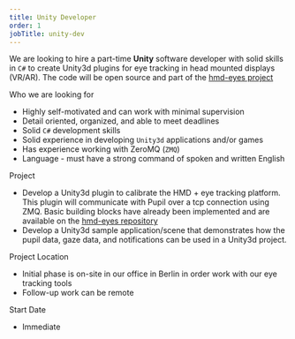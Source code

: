 ```yaml
---
title: Unity Developer
order: 1
jobTitle: unity-dev
---
```


We are looking to hire a part-time **Unity** software developer with solid skills in `C#` to create Unity3d plugins for eye tracking in head mounted displays (VR/AR). The code will be open source and part of the [hmd-eyes project](https://github.com/pupil-labs/hmd-eyes)

<!-- You have a comprehensive understanding of the Unity3D development environment. You have experience in developing VR tools and/or experiences. You know your way around coordinate systems and understand the VR camera rig. You have written your own shader before. You will be working with our VR eye tracking hardware add-ons guided by our designers to create an immersive VR + eye tracking demo application. You must be a great communicator, very organized, and highly self-motivated. -->

Who we are looking for

  + Highly self-motivated and can work with minimal supervision
  + Detail oriented, organized, and able to meet deadlines
  + Solid `C#` development skills
  + Solid experience in developing `Unity3d` applications and/or games
  + Has experience working with ZeroMQ (`ZMQ`)
  + Language - must have a strong command of spoken and written English 

Project

  + Develop a Unity3d plugin to calibrate the HMD + eye tracking platform. This plugin will communicate with Pupil over a tcp connection using ZMQ. Basic building blocks have already been implemented and are available on the [hmd-eyes repository](github.com/pupil-labs/hmd-eyes)
  + Develop a Unity3d sample application/scene that demonstrates how the pupil data, gaze data, and notifications can be used in a Unity3d project.

Project Location

  + Initial phase is on-site in our office in Berlin in order work with our eye tracking tools
  + Follow-up work can be remote

Start Date

  + Immediate
